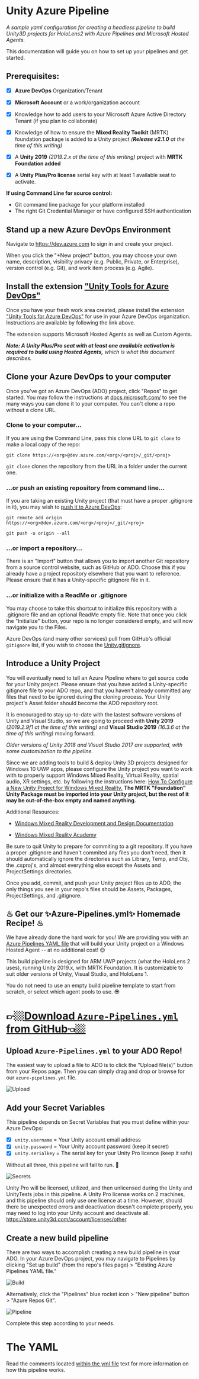 # Unity Azure Pipeline
*A sample yaml configuration for creating a headless pipeline to build Unity3D projects for HoloLens2 with Azure Pipelines and Microsoft Hosted Agents.*

This documentation will guide you on how to set up your pipelines and get started. 

## Prerequisites: 

 - [x] **Azure DevOps** Organization/Tenant

 - [x] **Microsoft Account** or a work/organization account

 - [x] Knowledge how to add users to your Microsoft Azure Active Directory Tenant (if you plan to collaborate)

 - [x] Knowledge of how to ensure the **Mixed Reality Toolkit** (MRTK) foundation package is added to a Unity project *(**Release v2.1.0** at the time of this writing)*

 - [x] A **Unity 2019** *(2019.2.x at the time of this writing)* project with **MRTK Foundation added**

 - [x] A **Unity Plus/Pro license** serial key with at least 1 available seat to activate. 

**If using Command Line for source control:**

- Git command line package for your platform installed
- The right Git Credential Manager or have configured SSH authentication

## Stand up a new Azure DevOps Environment

Navigate to https://dev.azure.com to sign in and create your project.

When you click the "+New project" button, you may choose your own name, description, visibility privacy (e.g. Public, Private, or Enterprise), version control (e.g. Git), and work item process (e.g. Agile).

## Install the extension ["Unity Tools for Azure DevOps"](https://dinomite-studios.github.io/unity-azure-pipelines-tasks/) 

Once you have your fresh work area created, please install the extension ["Unity Tools for Azure DevOps"](https://dinomite-studios.github.io/unity-azure-pipelines-tasks/) for use in your Azure DevOps organization. Instructions are available by following the link above.

The extension supports Microsoft Hosted Agents as well as Custom Agents.

***Note: A Unity Plus/Pro seat with at least one available activation is required to build using Hosted Agents,** which is what this document describes.*


## Clone your Azure DevOps  to your computer

Once you've got an Azure DevOps (ADO) project, click "Repos" to get started. You may follow the instructions at [docs.microsoft.com/](https://docs.microsoft.com/en-us/azure/devops/repos/git/clone?tabs=visual-studio&view=azure-devops#clone-a-repo) to see the many ways you can clone it to your computer. You can't clone a repo without a clone URL. 

### **Clone to your computer...**
If you are using the Command Line, pass this clone URL to ```git clone``` to make a local copy of the repo:

```git clone https://<org>@dev.azure.com/<org>/<proj>/_git/<proj>```

```git clone``` clones the repository from the URL in a folder under the current one.

### **...or push an existing repository from command line...**
If you are taking an existing Unity project (that must have a proper .gitignore in it), you may wish to [push it to Azure DevOps](https://docs.microsoft.com/en-us/vsts/git/tutorial/pushing?tabs=visual-studio):

``` git remote add origin https://<org>@dev.azure.com/<org>/<proj>/_git/<proj> ```

```git push -u origin --all ```

### **...or import a repository...**
There is an "Import" button that allows you to import another Git repository from a source control website, such as GitHub or ADO. Choose this if you already have a project repository elsewhere that you want to reference. Please ensure that it has a Unity-specific gitignore file in it.

### **...or initialize with a ReadMe or .gitignore**
You may choose to take this shortcut to initialize this repository with a .gitignore file and an optional ReadMe empty file. Note that once you click the "Initialize" button, your repo is no longer considered empty, and will now navigate you to the Files. 

Azure DevOps (and many other services) pull from GitHub's official ```gitignore``` list, if you wish to choose the [Unity.gitignore](https://github.com/github/gitignore/blob/master/Unity.gitignore). 

## Introduce a Unity Project
You will eventually need to tell an Azure Pipeline where to get source code for your Unity project. Please ensure that you have added a Unity-specific gitignore file to your ADO repo, and that you haven't already committed any files that need to be ignored during the cloning process. Your Unity project's Asset folder should become the ADO repository root. 

It is encouraged to stay up-to-date with the lastest software versions of Unity and Visual Studio, so we are going to proceed with **Unity 2019** *(2019.2.9f1 at the time of this writing)* and **Visual Studio 2019** *(16.3.6 at the time of this writing)* moving forward. 

*Older versions of Unity 2018 and Visual Studio 2017 are  supported, with some customization to the pipeline.*

Since we are adding tools to build & deploy Unity 3D projects designed for Windows 10 UWP apps, please configure the Unity project you want to work with to properly support Windows Mixed Reality,  Virtual Reality, spatial audio, XR settings, etc. by following the instructions here:
[How To Configure a New Unity Project for Windows Mixed Reality.](https://docs.microsoft.com/en-us/windows/mixed-reality/configure-unity-project) **The MRTK "Foundation" Unity Package must be imported into your Unity project, but the rest of it may be out-of-the-box empty and named anything.**

Additional Resources:

- [Windows Mixed Reality Development and Design Documentation](https://developer.microsoft.com/windows/mixed-reality)

- [Windows Mixed Reality Academy](https://docs.microsoft.com/en-us/windows/mixed-reality/tutorials)

Be sure to quit Unity to prepare for commiting to a git repository. If you have a proper .gitignore and haven't commited any files you don't need, then it should automatically ignore the directories such as Library, Temp, and Obj, the .csproj's, and almost everything else except the Assets and ProjectSettings directories. 

Once you add, commit, and push your Unity project files up to ADO, the only things you see in your repo's files should be Assets, Packages, ProjectSettings, and .gitignore.

## ♨ Get our ✨**Azure-Pipelines.yml**✨ Homemade Recipe! ♨
We have already done the hard work for you! We are providing you with an [Azure Pipelines YAML file](https://github.com/microsoft/Azure-DevOps-YAML-for-Unity/blob/master/azure-pipelines.yml) that will build your Unity project on a Windows Hosted Agent -- at no additional cost! 😉 

This build pipeline is designed for ARM UWP projects (what the HoloLens 2 uses), running Unity 2019.x, with MRTK Foundation. It is customizable to suit older versions of Unity, Visual Studio, and HoloLens 1. 

You do not need to use an empty build pipeline template to start from scratch, or  select which agent pools to use. 😎

# 👉🏼[Download ```Azure-Pipelines.yml``` from GitHub👈🏼](https://github.com/microsoft/Azure-DevOps-YAML-for-Unity/blob/master/azure-pipelines.yml)

## Upload ```Azure-Pipelines.yml``` to your ADO Repo!
The easiest way to upload a file to ADO is to click the "Upload file(s)" button from your Repos page. Then you can simply drag and drop or browse for our ```azure-pipelines.yml``` file.

![Upload](/Images/upload.gif)

## Add your Secret Variables

This pipeline depends on Secret Variables that you must define within your Azure DevOps:
- [x] ```unity.username```  = Your Unity account email address
- [x] ```unity.password```  = Your Unity account password (keep it secret)
- [x] ```unity.serialkey``` = The serial key for your Unity Pro licence (keep it safe)

Without all three, this pipeline will fail to run. 🚫

![Secrets](/Images/secrets.gif)

Unity Pro will be licensed, utilized, and then unlicensed during the Unity and UnityTests jobs in this pipeline. A Unity Pro license works on 2 machines, and this pipeline should only use one licence at a time. However, should there be unexpected errors and deactivation doesn't complete properly, you may need to log into your Unity account and deactivate all. https://store.unity3d.com/account/licenses/other

## Create a new build pipeline
There are two ways to accomplish creating a new build pipeline in your ADO. In your Azure DevOps project, you may navigate to Pipelines by clicking "Set up build" (from the repo's files page) > "Existing Azure Pipelines YAML file."

![Build](/Images/build.gif)

Alternatively, click the "Pipelines" blue rocket icon > "New pipeline" button > "Azure Repos Git". 

![Pipeline](/Images/pipeline.gif)

Complete this step according to your needs.

# The YAML
Read the comments located [within the yml file](/azure-pipelines.yml) text for more information on how this pipeline works.